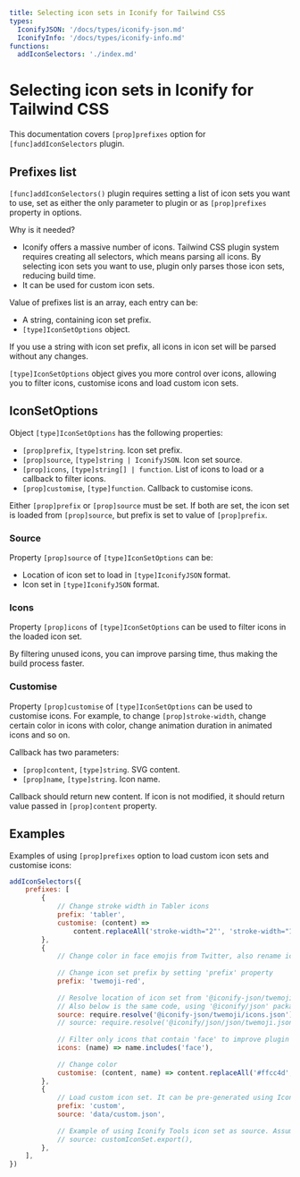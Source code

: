 ```yaml
title: Selecting icon sets in Iconify for Tailwind CSS
types:
  IconifyJSON: '/docs/types/iconify-json.md'
  IconifyInfo: '/docs/types/iconify-info.md'
functions:
  addIconSelectors: './index.md'
```

# Selecting icon sets in Iconify for Tailwind CSS

This documentation covers `[prop]prefixes` option for `[func]addIconSelectors` plugin.

## Prefixes list

`[func]addIconSelectors()` plugin requires setting a list of icon sets you want to use,
set as either the only parameter to plugin or as `[prop]prefixes` property in options.

Why is it needed?
- Iconify offers a massive number of icons. Tailwind CSS plugin system requires creating all selectors, which means parsing all icons. By selecting icon sets you want to use, plugin only parses those icon sets, reducing build time.
- It can be used for custom icon sets.

Value of prefixes list is an array, each entry can be:
- A string, containing icon set prefix.
- `[type]IconSetOptions` object.

If you use a string with icon set prefix, all icons in icon set will be parsed without any changes.

`[type]IconSetOptions` object gives you more control over icons, allowing you to filter icons, customise icons and load custom icon sets.

## IconSetOptions

Object `[type]IconSetOptions` has the following properties:
- `[prop]prefix`, `[type]string`. Icon set prefix.
- `[prop]source`, `[type]string | IconifyJSON`. Icon set source.
- `[prop]icons`, `[type]string[] | function`. List of icons to load or a callback to filter icons.
- `[prop]customise`, `[type]function`. Callback to customise icons.

Either `[prop]prefix` or `[prop]source` must be set.
If both are set, the icon set is loaded from `[prop]source`, but prefix is set to value of `[prop]prefix`.

### Source

Property `[prop]source` of `[type]IconSetOptions` can be:
- Location of icon set to load in `[type]IconifyJSON` format.
- Icon set in `[type]IconifyJSON` format.

### Icons

Property `[prop]icons` of `[type]IconSetOptions` can be used to filter icons in the loaded icon set.

By filtering unused icons, you can improve parsing time, thus making the build process faster.

### Customise

Property `[prop]customise` of `[type]IconSetOptions` can be used to customise icons.
For example, to change `[prop]stroke-width`, change certain color in icons with color,
change animation duration in animated icons and so on.

Callback has two parameters:
- `[prop]content`, `[type]string`. SVG content.
- `[prop]name`, `[type]string`. Icon name.

Callback should return new content. If icon is not modified, it should return value passed in `[prop]content` property.

## Examples

Examples of using `[prop]prefixes` option to load custom icon sets and customise icons:

```js
addIconSelectors({
    prefixes: [
        {
            // Change stroke width in Tabler icons
            prefix: 'tabler',
            customise: (content) =>
                content.replaceAll('stroke-width="2"', 'stroke-width="1.5"'),
        },
        {
            // Change color in face emojis from Twitter, also rename icon set
            
            // Change icon set prefix by setting 'prefix' property
            prefix: 'twemoji-red',
            
            // Resolve location of icon set from '@iconify-json/twemoji' package 
            // Also below is the same code, using '@iconify/json' package
            source: require.resolve('@iconify-json/twemoji/icons.json'),
            // source: require.resolve('@iconify/json/json/twemoji.json'),
            
            // Filter only icons that contain 'face' to improve plugin performance
            icons: (name) => name.includes('face'),
            
            // Change color
            customise: (content, name) => content.replaceAll('#ffcc4d', '#ff9667'),
        },
        {
            // Load custom icon set. It can be pre-generated using Iconify Tools
            prefix: 'custom',
            source: 'data/custom.json',
            
            // Example of using Iconify Tools icon set as source. Assumes that customIconSet is an IconSet class instance. 
            // source: customIconSet.export(),
        },
    ],
})
```

